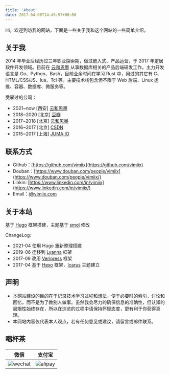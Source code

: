 ```yaml
---
title: 'About'
date: 2017-04-06T14:45:57+08:00
---
```


Hi，欢迎到访我的网站，下面是一些关于我和这个网站的一些简单介绍。

## 关于我

2014 年毕业后经历过三年职业探索期，做过嵌入式、产品运营，于 2017 年定居软件开发领域。目前在 [云和恩墨](https://enmotech.com/) 从事数据库相关的产品后端研发工作，主力开发语言是 Go、Python、Bash，目前业余时间在学习 Rust 中，用过的其它有 C、HTML/CSS/JS、lua、Tcl 等。主要技术栈包含但不限于 Web 后端、Linux 运维、容器、数据库、微服务等。

受雇过的公司：

- 2021~now  [西安] [云和恩墨](https://enmotech.com)
- 2018~2020 [北京] [豆瓣](https://www.douban.com)
- 2017~2018 [北京] [云和恩墨](https://enmotech.com)
- 2016~2017 [北京] [CSDN](https://www.csdn.net)
- 2015~2017 [上海] [JUMA.IO](https://github.com/JUMA-IO)

## 联系方式

- Github：[https://github.com/vimiix](https://github.com/vimiix)
- Douban：[https://www.douban.com/people/vimiix](https://www.douban.com/people/vimiix/)
- Linkin: [https://www.linkedin.com/in/vimiix](https://www.linkedin.com/in/vimiix/)
- Email：[i@vimiix.com](mailto:i@vimiix.com)

## 关于本站

基于 [Hugo](https://gohugo.io/) 框架搭建，主题基于 [smol](https://github.com/colorchestra/smol) 修改

ChangeLog:

- 2021-04 使用 Hugo 重新整理搭建
- 2019-06 迁移到 [Lyanna](https://github.com/dongweiming/lyanna) 框架
- 2017-09 改用 [Veripress](https://github.com/verilab/veripress) 框架
- 2017-04 基于 [Hexo](https://hexo.io/) 框架，[Icarus](https://github.com/ppoffice/hexo-theme-icarus) 主题建立

## 声明

- 本网站建设的目的在于记录技术学习过程和想法，便于必要时的索引，讨论和回忆，而不是为了教别人做事。虽然我会尽力的确保信息的准确性，但认知的局限性始终存在，所以在浏览的过程中请保持怀疑态度，更有利于你获得真理。
- 本网站内容仅代表本人观点，若有任何意见或建议，请留言或邮件联系。

## 喝杯茶

|                                                              微信                                                               |                                                             支付宝                                                              |
| :-----------------------------------------------------------------------------------------------------------------------------: | :-----------------------------------------------------------------------------------------------------------------------------: |
| ![wechat](https://static.vimiix.com/uPic/2021-04-06/WeChatbb78a525854e77d40474fa446192ea3d.png?x-oss-process=image/resize,p_15) | ![alipay](https://static.vimiix.com/uPic/2021-04-06/WeChat7a6da5fc36f59ad4feae8fd10a788d07.png?x-oss-process=image/resize,p_15) |
